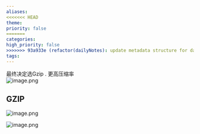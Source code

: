 ```yaml
---
aliases: 
<<<<<<< HEAD
theme: 
priority: false
=======
categories: 
high_priority: false
>>>>>>> 93a933e (refactor(dailyNotes): update metadata structure for daily notes)
tags:
---
```

最终决定选Gzip . 更高压缩率   
![image.png](https://cdn.jsdelivr.net/gh/duanbiao2000/BlogGallery@main/picture/20241022120606.png)

## GZIP
![image.png](https://cdn.jsdelivr.net/gh/duanbiao2000/BlogGallery@main/picture/20241022121409.png)


![image.png](https://cdn.jsdelivr.net/gh/duanbiao2000/BlogGallery@main/picture/20241022121337.png)
